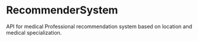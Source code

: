 # RecommenderSystem
API for medical Professional recommendation system based on location and medical specialization.

